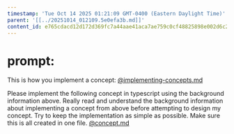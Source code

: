```yaml
---
timestamp: 'Tue Oct 14 2025 01:21:09 GMT-0400 (Eastern Daylight Time)'
parent: '[[../20251014_012109.5e0efa3b.md]]'
content_id: e765cdacd12d172d369fc7a44aae41aca7ae759c0cf48825898e002d6c201c1e
---
```


# prompt:

This is how you implement a concept:
[@implementing-concepts.md](../../design/background/implementing-concepts.md)

Please implement the following concept in typescript using the background information above.  Really read and understand the background information about implementing a concept from above before attempting to design my concept.  Try to keep the implementation as simple as possible.  Make sure this is all created in one file.
[@concept.md](../../design/specificConceptSpecs/folder.md)
